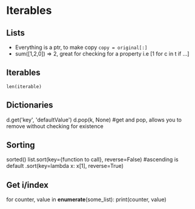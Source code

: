 # Iterables

## Lists
- Everything is a ptr, to make copy `copy = original[:]`
- sum([1,2,0]) => 2, great for checking for a property i.e [1 for c in t if ...]

## Iterables
`len(iterable)`

## Dictionaries
d.get('key', 'defaultValue')
d.pop(k, None) #get and pop, allows you to remove without checking for existence

## Sorting
sorted()
list.sort(key={function to call}, reverse=False) #ascending is default
.sort(key=lambda x: x[1], reverse=True)

## Get i/index
for counter, value in **enumerate**(some_list):
    print(counter, value)
